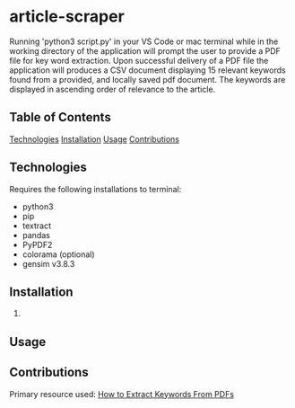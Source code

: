 # article-scraper

Running 'python3 script.py' in your VS Code or mac terminal while in the working directory of the application will prompt the user to provide a PDF file for key word extraction. Upon successful delivery of a PDF file the application will produces a CSV document displaying 15 relevant keywords found from a provided, and locally saved pdf document. The keywords are displayed in ascending order of relevance to the article.

## Table of Contents

[Technologies](Technologies)
[Installation](Installation)
[Usage](Usage)
[Contributions](Contributions)

## Technologies

Requires the following installations to terminal:
- python3
- pip
- textract
- pandas
- PyPDF2
- colorama (optional)
- gensim v3.8.3

## Installation
1. 


## Usage


## Contributions

Primary resource used: [How to Extract Keywords From PDFs](https://towardsdatascience.com/how-to-extract-keywords-from-pdfs-and-arrange-in-order-of-their-weights-using-python-841556083341)